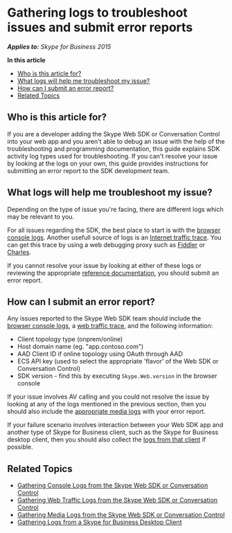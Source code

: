 # Gathering logs to troubleshoot issues and submit error reports 

 _**Applies to:** Skype for Business 2015_

 **In this article**

- [Who is this article for?](#audience)
- [What logs will help me troubleshoot my issue?](#logs-for-self)
- [How can I submit an error report?](#logs-for-report)
- [Related Topics](#related-topics)

<a name="audience"></a>
## Who is this article for?

If you are a developer adding the Skype Web SDK or Conversation Control into your web app and you aren't able to debug an issue with the help of the troubleshooting and programming documentation, this guide explains SDK activity log types used for troubleshooting.
If you can't resolve your issue by looking at the logs on your own, this guide provides instructions for submitting an error report to the SDK development team.

<a name="logs-for-self"></a>
## What logs will help me troubleshoot my issue?

Depending on the type of issue you're facing, there are different logs which may be relevant to you.

For all issues regarding the SDK, the best place to start is with the [browser console logs](./Logs-Console.md). Another usefull source of logs is an [Internet traffic trace](./Logs-WebTraffic.md). You can get this trace by using a web debugging proxy such as [Fiddler](http://www.telerik.com/fiddler) or [Charles](https://www.charlesproxy.com/).

If you cannot resolve your issue by looking at either of these logs or reviewing the appropriate [reference documentation](../../GeneralReference.md), you should submit an error report.

<a name="logs-for-report"></a>
## How can I submit an error report?

Any issues reported to the Skype Web SDK team should include the [browser console logs](./Logs-Console.md), a [web traffic trace](./Logs-WebTraffic.md), and the following information:

- Client topology type (onprem/online)
- Host domain name (eg. "app.contoso.com")
- AAD Client ID if online topology using OAuth through AAD
- ECS API key (used to select the appropriate 'flavor' of the Web SDK or Conversation Control)
- SDK version - find this by executing `Skype.Web.version` in the browser console

If your issue involves AV calling and you could not resolve the issue by looking at any of the logs mentioned in the previous section, then you should also include the [appropriate media logs](./Logs-Media.md) with your error report.

If your failure scenario involves interaction between your Web SDK app and another type of Skype for Business client, such as the Skype for Business desktop client, then you should also collect the [logs from that client](./Logs-DesktopClient.md) if possible.

<a name="related-topics"></a>
## Related Topics

- [Gathering Console Logs from the Skype Web SDK or Conversation Control](./Logs-Console.md)
- [Gathering Web Traffic Logs from the Skype Web SDK or Conversation Control](#Logs-WebTraffic.md)
- [Gathering Media Logs from the Skype Web SDK or Conversation Control](./Logs-Media.md)
- [Gathering Logs from a Skype for Business Desktop Client](./Logs-DesktopClient.md)

